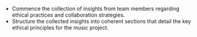 - Commence the collection of insights from team members regarding ethical practices and collaboration strategies.
- Structure the collected insights into coherent sections that detail the key ethical principles for the music project.